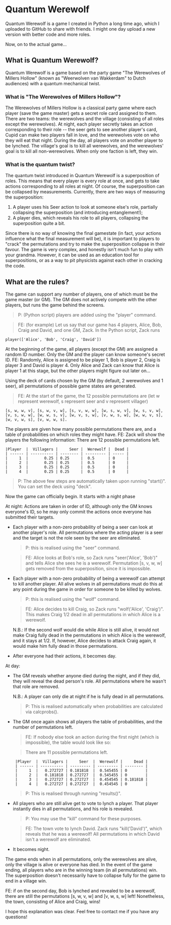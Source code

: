 # Quantum Werewolf

Quantum Werewolf is a game I created in Python a long time ago, which I uploaded to GitHub to share with friends.
I might one day upload a new version with better code and more roles.

Now, on to the actual game...

## What is Quantum Werewolf?

Quantum Werewolf is a game based on the party game "The Werewolves of Millers Hollow" (known as "Weerwolven van Wakkerdam" to Dutch audiences) with a quantum mechanical twist.


### What is "The Werewolves of Millers Hollow"?

The Werewolves of Millers Hollow is a classical party game where each player (save the game master) gets a secret role card assigned to them. There are two teams: the werewolves
and the village (consisting of all roles except the werewolves). At night, each player secretly takes an action corresponding to their role -- the seer gets to see another player's card,
Cupid can make two players fall in love, and the werewolves vote on who they will eat that night. During the day, all players vote on another player to be lynched.
The village's goal is to kill all werewolves, and the werewolves' goal is to kill all non-werewolves. When only one faction is left, they win.

### What is the quantum twist?

The quantum twist introduced in Quantum Werewolf is a superposition of roles. This means that every player is every role at once, and gets to take actions corresponding to all roles at night.
Of course, the superposition can be collapsed by measurements. Currently, there are two ways of measuring the superposition:

1. A player uses his Seer action to look at someone else's role, partially collapsing the superposition (and introducing entanglement!);
2. A player dies, which reveals his role to all players, collapsing the superposition quite a bit.

Since there is no way of knowing the final gamestate (in fact, your actions influence what the final measurement will be), it is important to players to "crack" the permutations
and try to make the superposition collapse in their favour. The game is very complex, and honestly isn't much fun to play with your grandma. However, it can be used as an
education tool for superpositions, or as a way to pit physicists against each other in cracking the code.

## What are the rules?

The game can support any number of players, one of which must be the game master (or GM). The GM does not actively compete with the other players, but runs the game behind
the screens.

>P: (Python script) players are added using the "player" command.

>FE: (for example) Let us say that our game has 4 players, Alice, Bob, Craig and David, and one GM, Zack. In the Python script, Zack runs

    player(['Alice', 'Bob', 'Craig', 'David'])

At the beginning of the game, all players (except the GM) are assigned a random ID number. Only the GM and the player can know someone's secret ID.
FE: Randomly, Alice is assigned to be player 1, Bob is player 2, Craig is player 3 and David is player 4. Only Alice and Zack can know that Alice is player 1 at this stage,
but the other players might figure out later on...

Using the deck of cards chosen by the GM (by default, 2 werewolves and 1 seer), all permutations of possible game states are generated.
>FE: At the start of the game, the 12 possible permutations are (let w represent werewolf, s represent seer and v represent villager)

    [s, w, w, v], [s, w, v, w], [s, v, w, w], [w, s, w, v], [w, s, v, w], [v, s, w, w], [w, w, s, v], [w, v, s, w], [v, w, s, w], [w, w, v, s], [w, v, w, s], [v, w, w, s].

The players are given how many possible permutations there are, and a table of probabilities on which roles they might have.
FE: Zack will show the players the following information:
There are 12 possible permutations left.

    |Player  |  Villagers |     Seer |  Werewolf |  Dead |
    | ------ | ---------- | -------- | --------- | ----- |
    |     1  |       0.25 | 0.25     |  0.5      | 0     |
    |     2  |       0.25 | 0.25     |  0.5      | 0     |
    |     3  |       0.25 | 0.25     |  0.5      | 0     |
    |     4  |       0.25 | 0.25     |  0.5      | 0     |

> P: The above few steps are automatically taken upon running "start()". You can set the deck using "deck".

Now the game can officially begin. It starts with a night phase

At night:
   Actions are taken in order of ID, although only the GM knows everyone's ID, so he may only commit the actions once everyone has submitted their targets.

 - Each player with a non-zero probability of being a seer can look at another player's role. All permutations where the acting player is a seer and the target is not
   the role seen by the seer are eliminated.

   > P: this is realised using the "seer" command.

   > FE: Alice looks at Bob's role, so Zack runs "seer('Alice', 'Bob')" and tells Alice she sees he is a werewolf. Permutation [s, v, w, w] gets removed from the superposition, since it is impossible.

 - Each player with a non-zero probability of being a werewolf can attempt to kill another player. All alive wolves in all permutations must do this at any point during the game in order for someone to be killed by wolves.

   > P: this is realised using the "wolf" command.

   > FE: Alice decides to kill Craig, so Zack runs "wolf('Alice', 'Craig')". This makes Craig 1/2 dead in all permutations in which Alice is a werewolf.

   N.B.: If the second wolf would die while Alice is still alive, it would not make Craig fully dead in the permutations in which Alice is the werewolf, and it stays at 1/2. If, however, Alice decides to attack Craig again, it would make him fully dead in those permutations.

 - After everyone had their actions, it becomes day.

At day:

 - The GM reveals whether anyone died during the night, and if they did, they will reveal the dead person's role. All permutations where he wasn't that role are removed.

   N.B.: A player can only die at night if he is fully dead in all permutations.

   > P: This is realised automatically when probabilities are calculated via calcprobs().

 - The GM once again shows all players the table of probabilities, and the number of permutations left.

   > FE: If nobody else took an action during the first night (which is impossible), the table would look like so:

   > There are 11 possible permutations left.

        |Player  |  Villagers |     Seer  |  Werewolf |     Dead |
        | ------ | ---------- | --------- | --------- | -------- |
        |     1  |   0.272727 | 0.181818  |  0.545455 | 0        |
        |     2  |   0.181818 | 0.272727  |  0.545455 | 0        |
        |     3  |   0.272727 | 0.272727  |  0.454545 | 0.181818 |
        |     4  |   0.272727 | 0.272727  |  0.454545 | 0        |

    > P: This is realised through running "results()".

  - All players who are still alive get to vote to lynch a player. That player instantly dies in all permutations, and his role is revealed.

    > P: You may use the "kill" command for these purposes.

    > FE: The town vote to lynch David. Zack runs "kill('David')", which reveals that he was a werewolf! All permutations in which David isn't a werewolf are eliminated.

  - It becomes night.


The game ends when in all permutations, only the werewolves are alive, only the village is alive or everyone has died. In the event of the game ending, all players who
are in the winning team (in all permutations) win. The superposition doesn't necessarily have to collapse fully for the game to end in a village win.

FE: if on the second day, Bob is lynched and revealed to be a werewolf, there are still the permutations [s, w, v, w] and [v, w, s, w] left!
Nonetheless, the town, consisting of Alice and Craig, wins!



I hope this explanation was clear. Feel free to contact me if you have any questions!
